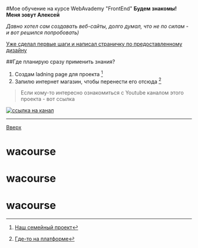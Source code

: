 <a id="anchor"> </a>
#Мое обучение на курсе WebAvademy "FrontEnd"
__Будем знакомы! Меня зовут Алексей__

_Давно хотел сам создавать веб-сайты, долго думал, что не по силам - и вот решился попробовать)_

[Уже сделал первые шаги и написал страничку по предоставленному дизайну](https://zen-dijkstra-671c18.netlify.app/) 


##Где планирую сразу применить знания?
1. Создам ladning page для проекта [^1]
2. Запилю интернет магазин, чтобы перенести его отсюда [^2]
[^1]:[Наш семейный проект](https://vikamaster.com) 
[^2]: [Где-то на платформе](https://vikamaster.prom.ua)

>Если кому-то интересно ознакомиться с Youtube каналом этого проекта - вот ссылка

 [![ссылка на канал](baner.jpg)](https://www.youtube.com/channel/UCf6CbGkP-S9tix87iz-xoMw) 

 ***
 [Вверх](#anchor)
# wacourse
# wacourse
# wacourse

